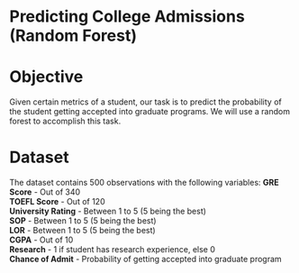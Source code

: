# Predicting College Admissions (Random Forest)

# Objective  
Given certain metrics of a student, our task is to predict the probability of the student getting accepted into graduate programs. We will use a random forest to accomplish this task.

# Dataset
The dataset contains 500 observations with the following variables:
**GRE Score** - Out of 340  
**TOEFL Score** - Out of 120  
**University Rating** - Between 1 to 5 (5 being the best)  
**SOP** - Between 1 to 5 (5 being the best)  
**LOR** - Between 1 to 5 (5 being the best)  
**CGPA** - Out of 10  
**Research** - 1 if student has research experience, else 0  
**Chance of Admit** - Probability of getting accepted into graduate program
